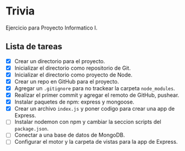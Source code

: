 # Trivia

Ejercicio para Proyecto Informatico I.

## Lista de tareas

- [x] Crear un directorio para el proyecto.
- [x] Inicializar el directorio como repositorio de Git.
- [x] Inicializar el directorio como proyecto de Node.
- [x] Crear un repo en GitHub para el proyecto.
- [x] Agregar un `.gitignore` para no trackear la carpeta `node_modules`.
- [x] Realizar el primer commit y agregar el remoto de GitHub, pushear.
- [x] Instalar paquetes de npm: express y mongoose.
- [x] Crear un archivo `index.js` y poner codigo para crear una app de Express.
- [ ] Instalar nodemon con npm y cambiar la seccion scripts del `package.json`.
- [ ] Conectar a una base de datos de MongoDB.
- [ ] Configurar el motor y la carpeta de vistas para la app de Express.
